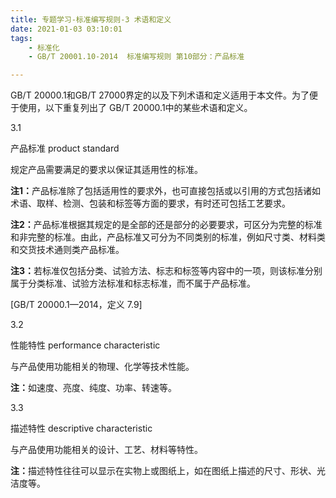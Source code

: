 ```yaml
---
title: 专题学习-标准编写规则-3 术语和定义
date: 2021-01-03 03:10:01
tags: 
	- 标准化
	- GB/T 20001.10-2014  标准编写规则 第10部分：产品标准

---
```


GB/T 20000.1和GB/T 27000界定的以及下列术语和定义适用于本文件。为了便于使用，以下重复列出了 GB/T 20000.1中的某些术语和定义。

3.1

产品标准 product standard

规定产品需要满足的要求以保证其适用性的标准。

<b>注1：</b>产品标准除了包括适用性的要求外，也可直接包括或以引用的方式包括诸如术语、取样、检测、包装和标签等方面的要求，有时还可包括工艺要求。

<b>注2：</b>产品标准根据其规定的是全部的还是部分的必要要求，可区分为完整的标准和非完整的标准。由此，产品标准又可分为不同类别的标准，例如尺寸类、材料类和交货技术通则类产品标准。

<b>注3：</b>若标准仅包括分类、试验方法、标志和标签等内容中的一项，则该标准分别属于分类标准、试验方法标准和标志标准，而不属于产品标准。

[GB/T 20000.1—2014，定义 7.9]

3.2

性能特性 performance characteristic

与产品使用功能相关的物理、化学等技术性能。

<b>注：</b>如速度、亮度、纯度、功率、转速等。

3.3

描述特性 descriptive characteristic

与产品使用功能相关的设计、工艺、材料等特性。

<b>注：</b>描述特性往往可以显示在实物上或图纸上，如在图纸上描述的尺寸、形状、光洁度等。